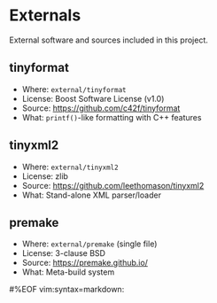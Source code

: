 Externals
=========

External software and sources included in this project.

## tinyformat

- Where: `external/tinyformat`
- License: Boost Software License (v1.0)
- Source: https://github.com/c42f/tinyformat
- What: `printf()`-like formatting with C++ features

## tinyxml2

- Where: `external/tinyxml2`
- License: zlib
- Source: https://github.com/leethomason/tinyxml2
- What: Stand-alone XML parser/loader


## premake

- Where: `external/premake` (single file)
- License: 3-clause BSD
- Source: https://premake.github.io/
- What: Meta-build system

#%EOF vim:syntax=markdown:
